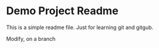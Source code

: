 # Demo Project Readme

This is a simple readme file.
Just for learning git and gitgub.

Modify, on a branch